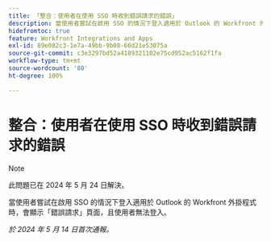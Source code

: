 ```yaml
---
title: 「整合：使用者在使用 SSO 時收到錯誤請求的錯誤」
description: 當使用者嘗試在啟用 SSO 的情況下登入適用於 Outlook 的 Workfront 外掛程式時，會顯示錯誤請求頁面，且使用者無法登入。
hidefromtoc: true
feature: Workfront Integrations and Apps
exl-id: 89e082c3-1e7a-49bb-9b08-66d21e53075a
source-git-commit: c3e3297bd52a4189321102e75cd952ac5162f1fa
workflow-type: tm+mt
source-wordcount: '80'
ht-degree: 100%

---
```


# 整合：使用者在使用 SSO 時收到錯誤請求的錯誤

>[!NOTE]
>
>此問題已在 2024 年 5 月 24 日解決。

當使用者嘗試在啟用 SSO 的情況下登入適用於 Outlook 的 Workfront 外掛程式時，會顯示「錯誤請求」頁面，且使用者無法登入。

_於 2024 年 5 月 14 日首次通報。_
